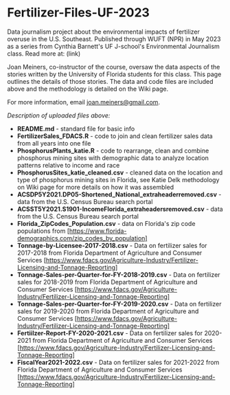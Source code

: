 # Fertilizer-Files-UF-2023

Data journalism project about the environmental impacts of fertilizer overuse in the U.S. Southeast. Published through WUFT (NPR) in May 2023 as a series from Cynthia Barnett's UF J-school's Environmental Journalism class. Read more at: (link)

Joan Meiners, co-instructor of the course, oversaw the data aspects of the stories written by the University of Florida students for this class. This page outlines the details of those stories. The data and code files are included above and the methodology is detailed on the Wiki page.

For more information, email joan.meiners@gmail.com.


_Description of uploaded files above:_

 * **README.md** - standard file for basic info
 * **FertilizerSales_FDACS.R** - code to join and clean fertilizer sales data from all years into one file
 * **PhosphorusPlants_katie.R** - code to rearrange, clean and combine phosphorus mining sites with demographic data to analyze location patterns relative to income and race
 * **PhosphorusSites_katie_cleaned.csv** - cleaned data on the location and type of phosphorus mining sites in Florida, see Katie Delk methodology on Wiki page for more details on how it was assembled
 * **ACSDP5Y2021.DP05-Shortened_National_extraheaderremoved.csv** - data from the U.S. Census Bureau search portal
 * **ACSST5Y2021.S1901-IncomeFlorida_extraheadersremoved.csv** - data from the U.S. Census Bureau search portal
 * **Florida_ZipCodes_Population.csv** - data on Florida's zip code populations from [https://www.florida-demographics.com/zip_codes_by_population]
 * **Tonnage-by-Licensee-2017-2018.csv** - Data on fertilizer sales for 2017-2018 from Florida Department of Agriculture and Consumer Services [https://www.fdacs.gov/Agriculture-Industry/Fertilizer-Licensing-and-Tonnage-Reporting]
 * **Tonnage-Sales-per-Quarter-for-FY-2018-2019.csv** - Data on fertilizer sales for 2018-2019 from Florida Department of Agriculture and Consumer Services [https://www.fdacs.gov/Agriculture-Industry/Fertilizer-Licensing-and-Tonnage-Reporting]
 * **Tonnage-Sales-per-Quarter-for-FY-2019-2020.csv** - Data on fertilizer sales for 2019-2020 from Florida Department of Agriculture and Consumer Services [https://www.fdacs.gov/Agriculture-Industry/Fertilizer-Licensing-and-Tonnage-Reporting]
 * **Fertiilzer-Report-FY-2020-2021.csv** - Data on fertilizer sales for 2020-2021 from Florida Department of Agriculture and Consumer Services [https://www.fdacs.gov/Agriculture-Industry/Fertilizer-Licensing-and-Tonnage-Reporting]
* **FiscalYear2021-2022.csv** - Data on fertilizer sales for 2021-2022 from Florida Department of Agriculture and Consumer Services [https://www.fdacs.gov/Agriculture-Industry/Fertilizer-Licensing-and-Tonnage-Reporting]
